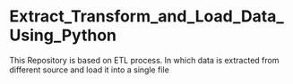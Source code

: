 # Extract_Transform_and_Load_Data_Using_Python
This Repository is based on ETL process. In which data is extracted from different source and load it into a single file
